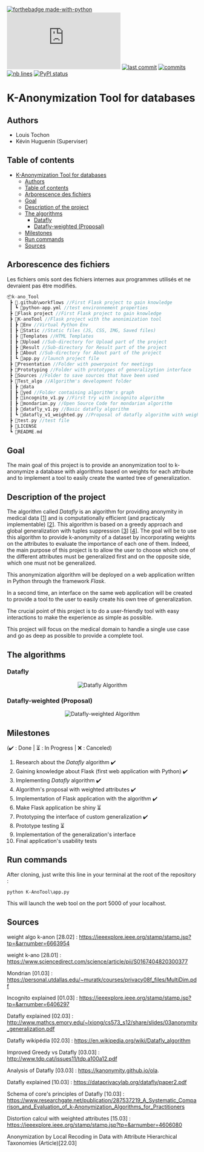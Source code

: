 [![forthebadge made-with-python](http://ForTheBadge.com/images/badges/made-with-python.svg)](https://www.python.org/)    
[![Npm package license](https://badgen.net/npm/license/discord.js)](https://npmjs.com/package/discord.js) [![last commit](https://img.shields.io/github/last-commit/Ltochon/k-ano_Tool)](https://github.com/Ltochon/k-ano_Tool/commits) [![commits](https://img.shields.io/github/commit-activity/w/Ltochon/k-ano_Tool)](https://github.com/Ltochon/k-ano_Tool/commits) [![nb lines](https://img.shields.io/tokei/lines/github/Ltochon/k-ano_Tool)](https://github.com/Ltochon/k-ano_Tool) [![PyPI status](https://img.shields.io/pypi/status/ansicolortags.svg)](https://pypi.python.org/pypi/ansicolortags/)

# K-Anonymization Tool for databases

## Authors

- Louis Tochon
- Kévin Huguenin (Superviser)

## Table of contents
- [K-Anonymization Tool for databases](#k-anonymization-tool-for-databases)
  - [Authors](#authors)
  - [Table of contents](#table-of-contents)
  - [Arborescence des fichiers](#arborescence-des-fichiers)
  - [Goal](#goal)
  - [Description of the project](#description-of-the-project)
  - [The algorithms](#the-algorithms)
    - [Datafly](#datafly)
    - [Datafly-weighted (Proposal)](#datafly-weighted-proposal)
  - [Milestones](#milestones)
  - [Run commands](#run-commands)
  - [Sources](#sources)

## Arborescence des fichiers

Les fichiers omis sont des fichiers internes aux programmes utilisés et ne devraient pas être modifiés.

```C
📦k-ano_Tool
 ┣ 📂.github\workflows //First Flask project to gain knowledge
 ┃ ┗ 📜python-app.yml //test environnement properties
 ┣ 📂Flask project //First Flask project to gain knowledge
 ┣ 📂K-anoTool //Flask project with the anonimization tool
 ┃ ┣ 📂Env //Virtual Python Env
 ┃ ┣ 📂Static //Static files (JS, CSS, IMG, Saved files)
 ┃ ┣ 📂Templates //HTML Templates
 ┃ ┣ 📂Upload //Sub-directory for Upload part of the project
 ┃ ┣ 📂Result //Sub-directory for Result part of the project
 ┃ ┣ 📂About //Sub-directory for About part of the project
 ┃ ┗ 📜app.py //launch project file
 ┣ 📂Presentation //Folder with powerpoint for meetings
 ┣ 📂Prototyping //Folder with prototypes of generalizytion interface
 ┣ 📂Sources //Folder to save sources that have been used
 ┣ 📂Test_algo //Algorithm's development folder
 ┃ ┣ 📂data
 ┃ ┣ 📂yed //Folder containing algorithm's graph
 ┃ ┣ 📜incognito_v1.py //First try with incognito algorithm
 ┃ ┣ 📜mondarian.py //Open Source Code for mondarian algorithm
 ┃ ┣ 📜datafly_v1.py //Basic datafly algorithm
 ┃ ┗ 📜datafly_v1_weighted.py //Proposal of datafly algorithm with weighted attributes
 ┣ 📜test.py //test file
 ┣ 📜LICENSE
 ┗ 📜README.md

```
## Goal

The main goal of this project is to provide an anonymization tool to k-anonymize a database with algorithms based on weights for each attribute and to implement a tool to easily create the wanted tree of generalization. 

## Description of the project

The algorithm called *Datafly* is an algorithm for providing anonymity in medical data [[1](https://en.wikipedia.org/wiki/Datafly_algorithm)] and is computationally efficient (and practicaly implementable) [[2](http://www.mathcs.emory.edu/~lxiong/cs573_s12/share/slides/03anonymity_generalization.pdf)]. This algorithm is based on a greedy approach and global generalization with tuples suppression [[3](http://www.tdp.cat/issues11/tdp.a100a12.pdf)] [[4](https://kanonymity.github.io/ola.pdf)]. The goal will be to use this algorithm to provide k-anonymity of a dataset by incorporating weights on the attributes to evaluate the importance of each one of them. Indeed, the main purpose of this project is to allow the user to choose which one of the different attributes must be generalized first and on the opposite side, which one must not be generalized. 

This anonymization algorithm will be deployed on a web application written in Python through the framework *Flask*. 

In a second time, an interface on the same web application will be created to provide a tool to the user to easily create his own tree of generalization. 

The crucial point of this project is to do a user-friendly tool with easy interactions to make the experience as simple as possible.

This project will focus on the medical domain to handle a single use case and go as deep as possible to provide a complete tool.

## The algorithms

### Datafly

<p align="center">
  <img src="test_algo/yed/datafly.png" alt="Datafly Algorithm"/>
</p>

### Datafly-weighted (Proposal)

<p align="center">
  <img src="test_algo/yed/datafly_weighted.png" alt="Datafly-weighted Algorithm"/>
</p>

## Milestones

(:heavy_check_mark: : Done | :hourglass_flowing_sand: : In Progress | :x: : Canceled)

1) Research about the *Datafly* algorithm :heavy_check_mark:
2) Gaining knowledge about Flask (first web application with Python) :heavy_check_mark:
3) Implementing *Datafly* algorithm :heavy_check_mark:
4) Algorithm's proposal with weighted attributes :heavy_check_mark:
5) Implementation of Flask application with the algorithm :heavy_check_mark:
6) Make Flask application be shiny :hourglass_flowing_sand:
7) Prototyping the interface of custom generalization :heavy_check_mark:
8) Prototype testing :hourglass_flowing_sand:
9) Implementation of the generalization's interface
10) Final application's usability tests

## Run commands

After cloning, just write this line in your terminal at the root of the repository :

```
python K-AnoTool\app.py
```

This will launch the web tool on the port 5000 of your localhost.

## Sources

weight algo k-anon [28.02] : https://ieeexplore.ieee.org/stamp/stamp.jsp?tp=&arnumber=6663954

weight k-ano [28.01] : https://www.sciencedirect.com/science/article/pii/S0167404820300377

Mondrian [01.03] : https://personal.utdallas.edu/~muratk/courses/privacy08f_files/MultiDim.pdf

Incognito explained [01.03] : https://ieeexplore.ieee.org/stamp/stamp.jsp?tp=&arnumber=6406297

Datafly explained [02.03] : http://www.mathcs.emory.edu/~lxiong/cs573_s12/share/slides/03anonymity_generalization.pdf

Datafly wikipédia [02.03] : https://en.wikipedia.org/wiki/Datafly_algorithm

Improved Greedy vs Datafly [03.03] : http://www.tdp.cat/issues11/tdp.a100a12.pdf

Analysis of Datafly [03.03] :  https://kanonymity.github.io/ola.

Datafly explained [10.03] : https://dataprivacylab.org/datafly/paper2.pdf

Schema of core's principles of Datafly [10.03] : https://www.researchgate.net/publication/287537219_A_Systematic_Comparison_and_Evaluation_of_k-Anonymization_Algorithms_for_Practitioners

Distortion calcul with weighted attributes [15.03] : https://ieeexplore.ieee.org/stamp/stamp.jsp?tp=&arnumber=4606080

Anonymization by Local Recoding in Data with Attribute Hierarchical Taxonomies (Article)[22.03]
